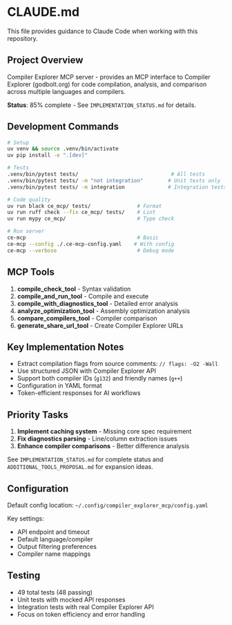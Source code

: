 # CLAUDE.md

This file provides guidance to Claude Code when working with this repository.

## Project Overview

Compiler Explorer MCP server - provides an MCP interface to Compiler Explorer (godbolt.org) for code compilation, analysis, and comparison across multiple languages and compilers.

**Status**: 85% complete - See `IMPLEMENTATION_STATUS.md` for details.

## Development Commands

```bash
# Setup
uv venv && source .venv/bin/activate
uv pip install -e ".[dev]"

# Tests
.venv/bin/pytest tests/                              # All tests
.venv/bin/pytest tests/ -m "not integration"        # Unit tests only
.venv/bin/pytest tests/ -m integration              # Integration tests

# Code quality
uv run black ce_mcp/ tests/               # Format
uv run ruff check --fix ce_mcp/ tests/    # Lint
uv run mypy ce_mcp/                       # Type check

# Run server
ce-mcp                                    # Basic
ce-mcp --config ./.ce-mcp-config.yaml    # With config
ce-mcp --verbose                          # Debug mode
```

## MCP Tools

1. **compile_check_tool** - Syntax validation
2. **compile_and_run_tool** - Compile and execute
3. **compile_with_diagnostics_tool** - Detailed error analysis
4. **analyze_optimization_tool** - Assembly optimization analysis
5. **compare_compilers_tool** - Compiler comparison
6. **generate_share_url_tool** - Create Compiler Explorer URLs

## Key Implementation Notes

- Extract compilation flags from source comments: `// flags: -O2 -Wall`
- Use structured JSON with Compiler Explorer API
- Support both compiler IDs (`g132`) and friendly names (`g++`)
- Configuration in YAML format
- Token-efficient responses for AI workflows

## Priority Tasks

1. **Implement caching system** - Missing core spec requirement
2. **Fix diagnostics parsing** - Line/column extraction issues
3. **Enhance compiler comparisons** - Better difference analysis

See `IMPLEMENTATION_STATUS.md` for complete status and `ADDITIONAL_TOOLS_PROPOSAL.md` for expansion ideas.

## Configuration

Default config location: `~/.config/compiler_explorer_mcp/config.yaml`

Key settings:
- API endpoint and timeout
- Default language/compiler
- Output filtering preferences
- Compiler name mappings

## Testing

- 49 total tests (48 passing)
- Unit tests with mocked API responses
- Integration tests with real Compiler Explorer API
- Focus on token efficiency and error handling